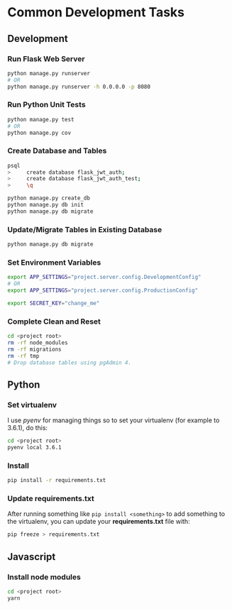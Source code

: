 # Common Development Tasks

## Development

### Run Flask Web Server

```sh
python manage.py runserver
# OR
python manage.py runserver -h 0.0.0.0 -p 8080
```

### Run Python Unit Tests

```sh
python manage.py test
# OR
python manage.py cov
```

### Create Database and Tables

```sh
psql
>     create database flask_jwt_auth;
>     create database flask_jwt_auth_test;
>     \q

python manage.py create_db
python manage.py db init
python manage.py db migrate
```

### Update/Migrate Tables in Existing Database

```sh
python manage.py db migrate
```

### Set Environment Variables

```sh
export APP_SETTINGS="project.server.config.DevelopmentConfig"
# OR
export APP_SETTINGS="project.server.config.ProductionConfig"

export SECRET_KEY="change_me"
```

### Complete Clean and Reset

```sh
cd <project root>
rm -rf node_modules
rm -rf migrations
rm -rf tmp
# Drop database tables using pgAdmin 4.
```

## Python

### Set virtualenv

I use *pyenv* for managing things so to set your virtualenv (for example to 3.6.1), do this:

```sh
cd <project root>
pyenv local 3.6.1
```

### Install

```sh
pip install -r requirements.txt
```

### Update requirements.txt

After running something like `pip install <something>` to add something to the virtualenv, you can update your **requirements.txt** file with:

```sh
pip freeze > requirements.txt
```

## Javascript

### Install node modules

```sh
cd <project root>
yarn
```
